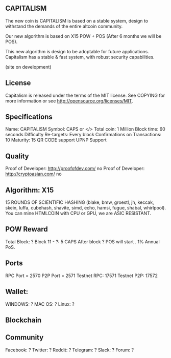 ## CAPITALISM

The new coin is CAPITALISM is based on a stable system, design to withstand the demands of the entire altcoin community.

Our new algorithm is based on X15 POW + POS (After 6 months we will be POS).

This new algorithm is design to be adoptable for future applications. Capitalism has a stable & fast system, with robust security capabilities.

(site on development)

## License

Capitalism is released under the terms of the MIT license. See COPYING for more information or see http://opensource.org/licenses/MIT.


## Specifications

Name: CAPITALISM
Symbol: CAPS or </>
Total coin: 1 Million 
Block time: 60 seconds 
Difficulty Re-targets: Every block Confirmations on Transactions: 10 
Maturity: 15
QR CODE support
UPNP Support



## Quality

Proof of Developer: http://proofofdev.com/ no
Proof of Developer: http://cryptoasian.com/ no

## Algorithm: X15

15 ROUNDS OF SCIENTIFIC HASHING (blake, bmw, groestl, jh, keccak, skein, luffa, cubehash, shavite, simd, echo, hamsi, fugue, shabal, whirlpool). You can mine HTMLCOIN with CPU or GPU, we are ASIC RESISTANT.

## POW Reward
Total Block: ? 
Block 11 - ?: 5 CAPS After block ? POS will start . 1% Annual PoS.

## Ports

RPC Port = 2570
P2P Port = 2571
Testnet RPC: 17571
Testnet P2P: 17572 

## Wallet:
 
WINDOWS: ?
MAC OS:  ?
Linux: ?

## Blockchain 



## Community

Facebook: ?
Twitter: ?
Reddit: ?
Telegram: ?
Slack: ?
Forum: ?

